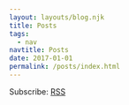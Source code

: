 ```yaml
---
layout: layouts/blog.njk
title: Posts
tags:
  - nav
navtitle: Posts
date: 2017-01-01
permalink: /posts/index.html
---
```

Subscribe: <a href="">RSS</a>

<br>